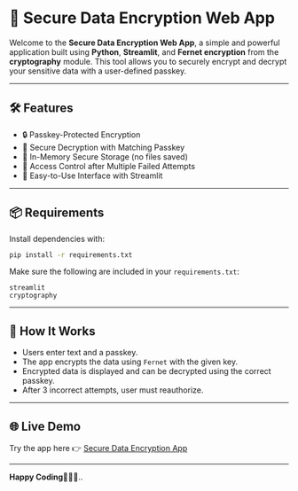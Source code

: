 # 🔐 Secure Data Encryption Web App

Welcome to the **Secure Data Encryption Web App**, a simple and powerful application built using **Python**, **Streamlit**, and **Fernet encryption** from the **cryptography** module. This tool allows you to securely encrypt and decrypt your sensitive data with a user-defined passkey.

---


## 🛠 Features

- 🔒 Passkey-Protected Encryption
- 🔑 Secure Decryption with Matching Passkey
- 💾 In-Memory Secure Storage (no files saved)
- 🚫 Access Control after Multiple Failed Attempts
- 🧪 Easy-to-Use Interface with Streamlit

---

## 📦 Requirements

Install dependencies with:
```bash
pip install -r requirements.txt
```

Make sure the following are included in your `requirements.txt`:
```
streamlit
cryptography
```

---


## 🧠 How It Works

- Users enter text and a passkey.
- The app encrypts the data using `Fernet` with the given key.
- Encrypted data is displayed and can be decrypted using the correct passkey.
- After 3 incorrect attempts, user must reauthorize.

---
## 🌐 Live Demo

Try the app here 👉 [Secure Data Encryption App](https://secure-data-encryption-rimshasultan.streamlit.app/)

---
**Happy Coding**👩🏻‍💻..


